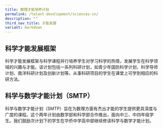 ```yaml
---
title: 数理才能培养计划
permalink: /talent-development/sciences-cn/
description: ""
third_nav_title: 才能发展
variant: markdown
---
```

## 科学才能发展框架

科学才能发展框架与科学课程并行培养学生对学习科学的热情，发展学生在科学领域的兴趣与才能。该计划包括一系列科研计划，如青少年国防科学计划、科学导师计划、南洋科研计划及创新计划等。从事科研项目的学生在课堂上可学到相应的科研方法。



## 科学与数学才能计划（SMTP）

科学与数学才能计划（SMTP）旨在为数理方面有杰出才能的学生提供更具深度与广度的课程。这个两年计划由数学部和科学部合作推出，面向中三、中四年级学生。我们鼓励次计划下的学生在华侨中学高中部继续修读科学与数学才能计划。